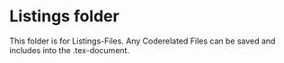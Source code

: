 # Listings folder 

This folder is for Listings-Files. Any Coderelated Files  can be saved and includes into the .tex-document.
